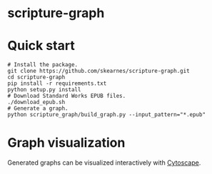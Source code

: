 # scripture-graph

# Quick start

```shell
# Install the package.
git clone https://github.com/skearnes/scripture-graph.git
cd scripture-graph
pip install -r requirements.txt
python setup.py install
# Download Standard Works EPUB files.
./download_epub.sh
# Generate a graph.
python scripture_graph/build_graph.py --input_pattern="*.epub"
```

# Graph visualization

Generated graphs can be visualized interactively with
[Cytoscape](https://cytoscape.org).
